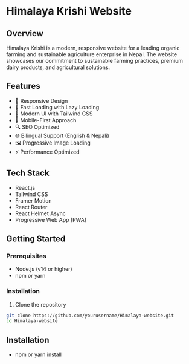 # Himalaya Krishi Website

## Overview
Himalaya Krishi is a modern, responsive website for a leading organic farming and sustainable agriculture enterprise in Nepal. The website showcases our commitment to sustainable farming practices, premium dairy products, and agricultural solutions.

## Features
- 🌱 Responsive Design
- 🚀 Fast Loading with Lazy Loading
- 🎨 Modern UI with Tailwind CSS
- 📱 Mobile-First Approach
- 🔍 SEO Optimized
- 🌐 Bilingual Support (English & Nepali)
- 🖼️ Progressive Image Loading
- ⚡ Performance Optimized

## Tech Stack
- React.js
- Tailwind CSS
- Framer Motion
- React Router
- React Helmet Async
- Progressive Web App (PWA)

## Getting Started

### Prerequisites
- Node.js (v14 or higher)
- npm or yarn

### Installation
1. Clone the repository
```bash
git clone https://github.com/yourusername/Himalaya-website.git
cd Himalaya-website
```

## Installation
- npm or yarn install
